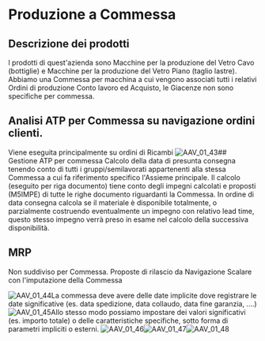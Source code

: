 # Produzione a Commessa
## Descrizione dei prodotti
l prodotti di quest'azienda sono Macchine per la produzione del Vetro Cavo (bottiglie) e Macchine per la produzione del Vetro Piano (taglio lastre).
Abbiamo una Commessa per macchina a cui vengono associati tutti i relativi Ordini di produzione Conto lavoro ed Acquisto, le Giacenze non sono specifiche per commessa.

## Analisi ATP per Commessa  su navigazione ordini clienti.
Viene eseguita principalmente su ordini di Ricambi
![AAV_01_43](http://doc.smeup.com/immagini/AAV_01_05/AAV_01_43.png)## Gestione ATP per commessa
Calcolo della data di presunta consegna tenendo conto di tutti i gruppi/semilavorati appartenenti alla stessa Commessa a cui fa riferimento specifico l'Assieme principale.
Il calcolo (eseguito per riga documento) tiene conto degli impegni calcolati e proposti (M5IMPE) di tutte le righe documento riguardanti la Commessa.
In ordine di data consegna calcola se il materiale è disponibile totalmente, o parzialmente costruendo eventualmente un impegno con relativo lead time, questo stesso impegno verrà preso in esame nel calcolo della successiva disponibilità.

## MRP
Non  suddiviso per Commessa.
Proposte di rilascio da Navigazione Scalare con l'imputazione della Commessa


![AAV_01_44](http://doc.smeup.com/immagini/AAV_01_05/AAV_01_44.png)La commessa deve avere delle date implicite dove registrare le date significative (es. data spedizione, data collaudo, data fine garanzia, ....)
![AAV_01_45](http://doc.smeup.com/immagini/AAV_01_05/AAV_01_45.png)Allo stesso modo possiamo impostare dei valori significativi (es. importo totale) o delle caratteristiche specifiche, sotto forma di parametri impliciti o esterni.
![AAV_01_46](http://doc.smeup.com/immagini/AAV_01_05/AAV_01_46.png)![AAV_01_47](http://doc.smeup.com/immagini/AAV_01_05/AAV_01_47.png)![AAV_01_48](http://doc.smeup.com/immagini/AAV_01_05/AAV_01_48.png)